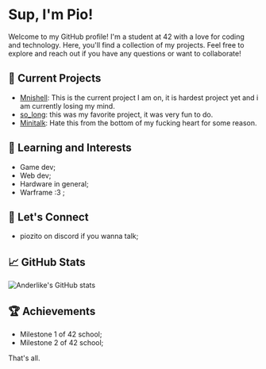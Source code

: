 # Sup, I'm Pio!

Welcome to my GitHub profile! I'm a student at 42 with a love for coding and technology. 
Here, you'll find a collection of my projects. 
Feel free to explore and reach out if you have any questions or want to collaborate!

## 🔭 Current Projects
- [Mnishell](https://github.com/Anderlike/minishell): This is the current project I am on, it is hardest project yet and i am currently losing my mind.
- [so_long](https://github.com/Anderlike/so_long): this was my favorite project, it was very fun to do.
- [Minitalk](https://github.com/Anderlike/minitalk): Hate this from the bottom of my fucking heart for some reason.

## 🌱 Learning and Interests
- Game dev;
- Web dev;
- Hardware in general;
- Warframe :3 ;

## 💬 Let's Connect
- piozito on discord if you wanna talk;

## 📈 GitHub Stats
![Anderlike's GitHub stats](https://github-readme-stats.vercel.app/api?username=Piozito&show_icons=true&theme=radical)

## 🏆 Achievements
- Milestone 1 of 42 school;
- Milestone 2 of 42 school;

That's all.
